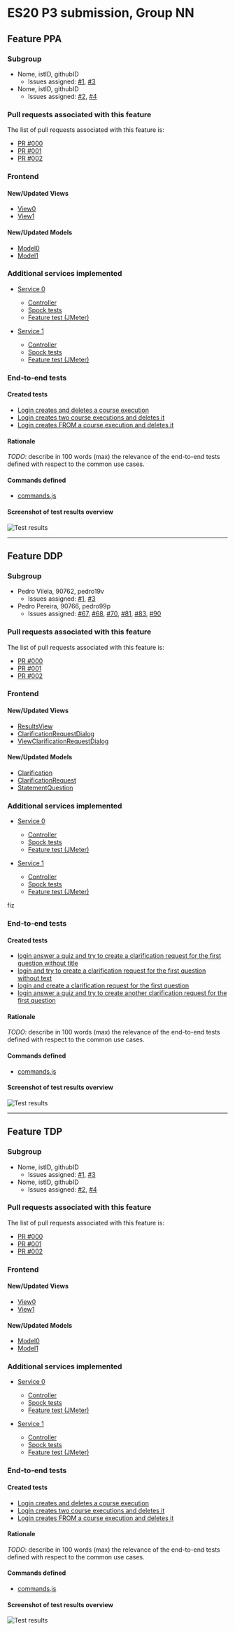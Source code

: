 # ES20 P3 submission, Group NN

## Feature PPA

### Subgroup

 - Nome, istID, githubID
   + Issues assigned: [#1](https://github.com), [#3](https://github.com)
 - Nome, istID, githubID
   + Issues assigned: [#2](https://github.com), [#4](https://github.com)
 
### Pull requests associated with this feature

The list of pull requests associated with this feature is:

 - [PR #000](https://github.com)
 - [PR #001](https://github.com)
 - [PR #002](https://github.com)


### Frontend

#### New/Updated Views

 - [View0](https://github.com)
 - [View1](https://github.com)


#### New/Updated Models

 - [Model0](https://github.com)
 - [Model1](https://github.com)

### Additional services implemented

 - [Service 0](https://github.com)
    + [Controller](https://github.com)
    + [Spock tests](https://github.com)
    + [Feature test (JMeter)](https://github.com)

 - [Service 1](https://github.com)
    + [Controller](https://github.com)
    + [Spock tests](https://github.com)
    + [Feature test (JMeter)](https://github.com)


### End-to-end tests

#### Created tests

 - [Login creates and deletes a course execution](https://github.com/socialsoftware/quizzes-tutor/blob/6dcf668498be3d6e45c84ebf61e81b931bdc797b/frontend/tests/e2e/specs/admin/manageCourseExecutions.js#L10)
 - [Login creates two course executions and deletes it](https://github.com/socialsoftware/quizzes-tutor/blob/6dcf668498be3d6e45c84ebf61e81b931bdc797b/frontend/tests/e2e/specs/admin/manageCourseExecutions.js#L16)
 - [Login creates FROM a course execution and deletes it](https://github.com/socialsoftware/quizzes-tutor/blob/6dcf668498be3d6e45c84ebf61e81b931bdc797b/frontend/tests/e2e/specs/admin/manageCourseExecutions.js#L30)

#### Rationale
*TODO*: describe in 100 words (max) the relevance of the end-to-end tests defined with respect to the
common use cases.

#### Commands defined

 - [commands.js](https://github.com/socialsoftware/quizzes-tutor/blob/master/frontend/tests/e2e/support/commands.js)

#### Screenshot of test results overview

![Test results](p3-images/cypress_results.png)


---

## Feature DDP

### Subgroup

 - Pedro Vilela, 90762, pedro19v
   + Issues assigned: [#1](https://github.com), [#3](https://github.com)
 - Pedro Pereira, 90766, pedro99p
   + Issues assigned: [#67](https://github.com/tecnico-softeng/es20tg_41-project/projects/6#card-35737230), [#68](https://github.com/tecnico-softeng/es20tg_41-project/projects/6#card-35737237), [#70](https://github.com/tecnico-softeng/es20tg_41-project/projects/6#card-35842017), [#81](https://github.com/tecnico-softeng/es20tg_41-project/projects/6#card-35916920), [#83](https://github.com/tecnico-softeng/es20tg_41-project/projects/6#card-35916901), [#90](https://github.com/tecnico-softeng/es20tg_41-project/projects/6#card-35916951) 
### Pull requests associated with this feature

The list of pull requests associated with this feature is:

 - [PR #000](https://github.com)
 - [PR #001](https://github.com)
 - [PR #002](https://github.com)


### Frontend

#### New/Updated Views

 - [ResultsView](https://github.com/tecnico-softeng/es20tg_41-project/blob/ddp/frontend/src/views/student/quiz/ResultsView.vue)
 - [ClarificationRequestDialog](https://github.com/tecnico-softeng/es20tg_41-project/blob/ddp/frontend/src/views/student/quiz/ClarificationRequestDialog.vue)
 - [ViewClarificationRequestDialog](https://github.com/tecnico-softeng/es20tg_41-project/blob/ddp/frontend/src/views/student/quiz/ViewClarificationRequestDialog.vue)


#### New/Updated Models

 - [Clarification](https://github.com/tecnico-softeng/es20tg_41-project/blob/ddp/frontend/src/models/discussion/Clarification.ts)
 - [ClarificationRequest](https://github.com/tecnico-softeng/es20tg_41-project/blob/ddp/frontend/src/models/discussion/ClarificationRequest.ts)
 - [StatementQuestion](https://github.com/tecnico-softeng/es20tg_41-project/blob/ddp/frontend/src/models/statement/StatementQuestion.ts)

### Additional services implemented

 - [Service 0](https://github.com)
    + [Controller](https://github.com)
    + [Spock tests](https://github.com)
    + [Feature test (JMeter)](https://github.com)

 - [Service 1](https://github.com)
    + [Controller](https://github.com)
    + [Spock tests](https://github.com)
    + [Feature test (JMeter)](https://github.com)

fiz

### End-to-end tests

#### Created tests

 - [login answer a quiz and try to create a clarification request for the first question without title](https://github.com/tecnico-softeng/es20tg_41-project/blob/492275fe66f68616ab45136f7f6483edc14cbe07/frontend/tests/e2e/specs/student/createClarificationRequests.js#L11)
 - [login and try to create a clarification request for the first question without text](https://github.com/tecnico-softeng/es20tg_41-project/blob/492275fe66f68616ab45136f7f6483edc14cbe07/frontend/tests/e2e/specs/student/createClarificationRequests.js#L19)
 - [login and create a clarification request for the first question](https://github.com/tecnico-softeng/es20tg_41-project/blob/492275fe66f68616ab45136f7f6483edc14cbe07/frontend/tests/e2e/specs/student/createClarificationRequests.js#L28)
 - [login answer a quiz and try to create another clarification request for the first question](https://github.com/tecnico-softeng/es20tg_41-project/blob/492275fe66f68616ab45136f7f6483edc14cbe07/frontend/tests/e2e/specs/student/createClarificationRequests.js#L35)


#### Rationale
*TODO*: describe in 100 words (max) the relevance of the end-to-end tests defined with respect to the
common use cases.

#### Commands defined

 - [commands.js](https://github.com/socialsoftware/quizzes-tutor/blob/master/frontend/tests/e2e/support/commands.js)

#### Screenshot of test results overview

![Test results](http://web.tecnico.ulisboa.pt/~ist190766/img/ES/test-imgs/ddp/feature1/)

---


## Feature TDP

### Subgroup

 - Nome, istID, githubID
   + Issues assigned: [#1](https://github.com), [#3](https://github.com)
 - Nome, istID, githubID
   + Issues assigned: [#2](https://github.com), [#4](https://github.com)
 
### Pull requests associated with this feature

The list of pull requests associated with this feature is:

 - [PR #000](https://github.com)
 - [PR #001](https://github.com)
 - [PR #002](https://github.com)


### Frontend

#### New/Updated Views

 - [View0](https://github.com)
 - [View1](https://github.com)


#### New/Updated Models

 - [Model0](https://github.com)
 - [Model1](https://github.com)

### Additional services implemented

 - [Service 0](https://github.com)
    + [Controller](https://github.com)
    + [Spock tests](https://github.com)
    + [Feature test (JMeter)](https://github.com)

 - [Service 1](https://github.com)
    + [Controller](https://github.com)
    + [Spock tests](https://github.com)
    + [Feature test (JMeter)](https://github.com)


### End-to-end tests

#### Created tests

 - [Login creates and deletes a course execution](https://github.com/socialsoftware/quizzes-tutor/blob/6dcf668498be3d6e45c84ebf61e81b931bdc797b/frontend/tests/e2e/specs/admin/manageCourseExecutions.js#L10)
 - [Login creates two course executions and deletes it](https://github.com/socialsoftware/quizzes-tutor/blob/6dcf668498be3d6e45c84ebf61e81b931bdc797b/frontend/tests/e2e/specs/admin/manageCourseExecutions.js#L16)
 - [Login creates FROM a course execution and deletes it](https://github.com/socialsoftware/quizzes-tutor/blob/6dcf668498be3d6e45c84ebf61e81b931bdc797b/frontend/tests/e2e/specs/admin/manageCourseExecutions.js#L30)

#### Rationale
*TODO*: describe in 100 words (max) the relevance of the end-to-end tests defined with respect to the
common use cases.

#### Commands defined

 - [commands.js](https://github.com/socialsoftware/quizzes-tutor/blob/master/frontend/tests/e2e/support/commands.js)

#### Screenshot of test results overview

![Test results](p3-images/cypress_results.png)